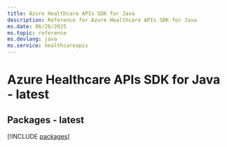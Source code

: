```yaml
---
title: Azure Healthcare APIs SDK for Java
description: Reference for Azure Healthcare APIs SDK for Java
ms.date: 06/26/2025
ms.topic: reference
ms.devlang: java
ms.service: healthcareapis
---
```

# Azure Healthcare APIs SDK for Java - latest
## Packages - latest
[!INCLUDE [packages](healthcare-apis-index.md)]